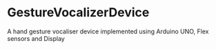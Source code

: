 # GestureVocalizerDevice
A hand gesture vocaliser device implemented using Arduino UNO, Flex sensors and Display 
